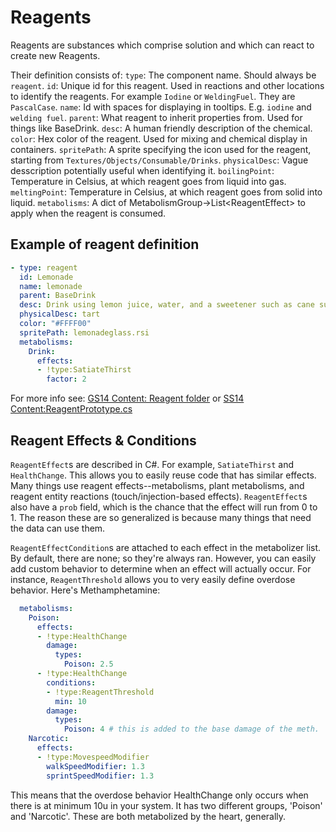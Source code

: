 # Reagents

Reagents are substances which comprise solution and which can react to create new Reagents.

Their definition consists of:
`type`: The component name. Should always be `reagent`.
`id`: Unique id for this reagent. Used in reactions and other locations to identify the reagents. For example `Iodine` or `WeldingFuel`. They are `PascalCase`.
`name`: Id with spaces for displaying in tooltips. E.g. `iodine` and `welding fuel`.
`parent`: What reagent to inherit properties from. Used for things like BaseDrink.
`desc`: A human friendly description of the chemical.
`color`: Hex color of the reagent. Used for mixing and chemical display in containers.
`spritePath`: A sprite specifying the icon used for the reagent, starting from `Textures/Objects/Consumable/Drinks`.
`physicalDesc`: Vague desscription potentially useful when identifying it.
`boilingPoint`: Temperature in Celsius, at which reagent goes from liquid into gas.
`meltingPoint`: Temperature in Celsius, at which reagent goes from solid into liquid.
`metabolisms`: A dict of MetabolismGroup->List\<ReagentEffect\> to apply when the reagent is consumed.

## Example of reagent definition

```yaml
- type: reagent
  id: Lemonade
  name: lemonade
  parent: BaseDrink
  desc: Drink using lemon juice, water, and a sweetener such as cane sugar or honey.
  physicalDesc: tart
  color: "#FFFF00"
  spritePath: lemonadeglass.rsi
  metabolisms:
    Drink:
      effects:
      - !type:SatiateThirst
        factor: 2
```

For more info see: [GS14 Content: Reagent folder](https://github.com/Goob-Station/Goob-Station/tree/master/Resources/Prototypes/Reagents) or [SS14 Content:ReagentPrototype.cs](https://github.com/space-wizards/space-station-14/blob/ca50a5f9934a399826306659f298f0098251e4eb/Content.Shared/Chemistry/Reagent/ReagentPrototype.cs)

## Reagent Effects & Conditions

`ReagentEffect`s are described in C#. For example, `SatiateThirst` and `HealthChange`. This allows you to easily reuse code that has similar effects. Many things use reagent effects--metabolisms, plant metabolisms, and reagent entity reactions (touch/injection-based effects). `ReagentEffect`s also have a `prob` field, which is the chance that the effect will run from 0 to 1. The reason these are so generalized is because many things that need the data can use them.

`ReagentEffectCondition`s are attached to each effect in the metabolizer list. By default, there are none; so they're always ran. However, you can easily add custom behavior to determine when an effect will actually occur. For instance, `ReagentThreshold` allows you to very easily define overdose behavior. Here's Methamphetamine:

```yml
  metabolisms:
    Poison:
      effects:
      - !type:HealthChange
        damage:
          types:
            Poison: 2.5
      - !type:HealthChange
        conditions:
        - !type:ReagentThreshold
          min: 10
        damage:
          types:
            Poison: 4 # this is added to the base damage of the meth.
    Narcotic:
      effects:
      - !type:MovespeedModifier
        walkSpeedModifier: 1.3
        sprintSpeedModifier: 1.3
```

This means that the overdose behavior HealthChange only occurs when there is at minimum 10u in your system. It has two different groups, 'Poison' and 'Narcotic'. These are both metabolized by the heart, generally.